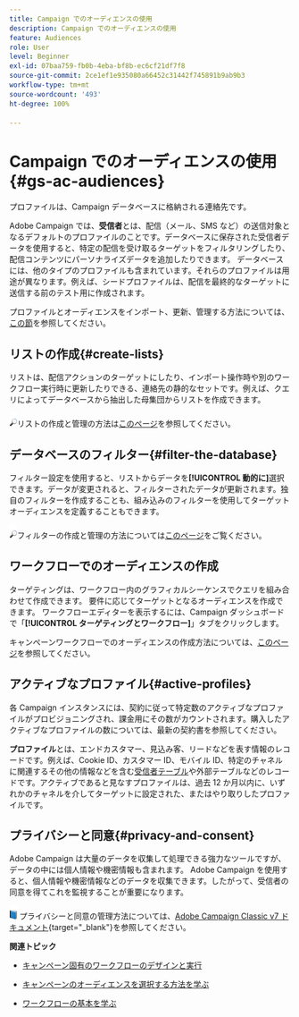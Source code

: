 ```yaml
---
title: Campaign でのオーディエンスの使用
description: Campaign でのオーディエンスの使用
feature: Audiences
role: User
level: Beginner
exl-id: 07baa759-fb0b-4eba-bf8b-ec6cf21df7f8
source-git-commit: 2ce1ef1e935080a66452c31442f745891b9ab9b3
workflow-type: tm+mt
source-wordcount: '493'
ht-degree: 100%

---
```


# Campaign でのオーディエンスの使用{#gs-ac-audiences}

プロファイルは、Campaign データベースに格納される連絡先です。

Adobe Campaign では、**受信者**&#x200B;とは、配信（メール、SMS など）の送信対象となるデフォルトのプロファイルのことです。データベースに保存された受信者データを使用すると、特定の配信を受け取るターゲットをフィルタリングしたり、配信コンテンツにパーソナライズデータを追加したりできます。 データベースには、他のタイプのプロファイルも含まれています。それらのプロファイルは用途が異なります。例えば、シードプロファイルは、配信を最終的なターゲットに送信する前のテスト用に作成されます。

プロファイルとオーディエンスをインポート、更新、管理する方法については、[この節](../audiences/gs-audiences.md)を参照してください。

## リストの作成{#create-lists}

リストは、配信アクションのターゲットにしたり、インポート操作時や別のワークフロー実行時に更新したりできる、連絡先の静的なセットです。例えば、クエリによってデータベースから抽出した母集団からリストを作成できます。

![](../assets/do-not-localize/glass.png)リストの作成と管理の方法は[このページ](../audiences/create-audiences.md)を参照してください。

## データベースのフィルター{#filter-the-database}

フィルター設定を使用すると、リストからデータを&#x200B;**[!UICONTROL 動的に]**&#x200B;選択できます。データが変更されると、フィルターされたデータが更新されます。独自のフィルターを作成することも、組み込みのフィルターを使用してターゲットオーディエンスを定義することもできます。

![](../assets/do-not-localize/glass.png)フィルターの作成と管理の方法については[このページ](../audiences/create-filters.md)をご覧ください。

## ワークフローでのオーディエンスの作成

ターゲティングは、ワークフロー内のグラフィカルシーケンスでクエリを組み合わせて作成できます。 要件に応じてターゲットとなるオーディエンスを作成できます。 ワークフローエディターを表示するには、Campaign ダッシュボードで「**[!UICONTROL ターゲティングとワークフロー]**」タブをクリックします。

キャンペーンワークフローでのオーディエンスの作成方法については、[このページ](https://experienceleague.adobe.com/docs/campaign/automation/campaign-orchestration/marketing-campaign-target.html?lang=ja)を参照してください。


## アクティブなプロファイル{#active-profiles}

各 Campaign インスタンスには、契約に従って特定数のアクティブなプロファイルがプロビジョニングされ、課金用にその数がカウントされます。購入したアクティブなプロファイルの数については、最新の契約書を参照してください。

**プロファイル**&#x200B;とは、エンドカスタマー、見込み客、リードなどを表す情報のレコードです。例えば、Cookie ID、カスタマー ID、モバイル ID、特定のチャネルに関連するその他の情報などを含む[受信者テーブル](../dev/datamodel.md)や外部テーブルなどのレコードです。アクティブであると見なすプロファイルは、過去 12 か月以内に、いずれかのチャネルを介してターゲットに設定された、またはやり取りしたプロファイルです。

<!--
You can monitor the number of active profiles used on your instances directly from Campaign Control Panel. 

![](../assets/do-not-localize/book.png) For more on this, refer to the [Control Panel documentation](https://docs.adobe.com/content/help/en/control-panel/using/performance-monitoring/active-profiles-monitoring.html).
-->

## プライバシーと同意{#privacy-and-consent}

Adobe Campaign は大量のデータを収集して処理できる強力なツールですが、データの中には個人情報や機密情報も含まれます。 Adobe Campaign を使用すると、個人情報や機密情報などのデータを収集できます。したがって、受信者の同意を得てこれを監視することが重要になります。

![](../assets/do-not-localize/book.png) プライバシーと同意の管理方法については、[Adobe Campaign Classic v7 ドキュメント](https://experienceleague.adobe.com/docs/campaign-classic/using/getting-started/privacy/privacy-and-recommendations.html?lang=ja){target=&quot;_blank&quot;}を参照してください。

**関連トピック**

* [キャンペーン固有のワークフローのデザインと実行](https://experienceleague.adobe.com/docs/campaign/automation/workflows/introduction/wf-type/campaign-workflows.html?lang=ja)

* [キャンペーンのオーディエンスを選択する方法を学ぶ](https://experienceleague.adobe.com/docs/campaign/automation/campaign-orchestration/marketing-campaign-target.html?lang=ja)

* [ワークフローの基本を学ぶ](https://experienceleague.adobe.com/docs/campaign/automation/workflows/introduction/about-workflows.html?lang=ja)
